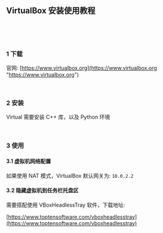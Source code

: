 ## VirtualBox 安装使用教程  

​    

​    

### 1 下载  

官网: [https://www.virtualbox.org](https://www.virtualbox.org "https://www.virtualbox.org")  

​    

### 2 安装    

Virtual 需要安装 C++ 库，以及 Python 环境

​    

### 3 使用  

#### 3.1 虚拟机网络配置  

如果使用 NAT 模式，VirtualBox 默认网关为: `10.0.2.2`  



#### 3.2 隐藏虚拟机到任务栏托盘区  

需要搭配使用 VBoxHeadlessTray 软件，下载地址:  

[https://www.toptensoftware.com/vboxheadlesstray](https://www.toptensoftware.com/vboxheadlesstray)  




